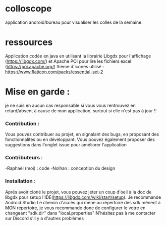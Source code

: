 # colloscope
application android/bureau pour visualiser les colles de la semaine.

# ressources
Application codée en java en utilisant la librairie Libgdx pour l'affichage (https://libgdx.com/) et Apache POI pour lire les fichiers excel (https://poi.apache.org/)
thème d'icones utilisé : https://www.flaticon.com/packs/essential-set-2

# Mise en garde :
je ne suis en aucun cas responsable si vous vous rentrouvez en retard/absent à cause de mon application, surtout si elle n'est pas à jour !!


### Contribution :
Vous pouvez contribuer au projet, en signalant des bugs, en proposant des fonctionnalités ou en développant.
Vous pouvez également proposer des suggestions dans l'onglet issue pour améliorer l'application

### Contributeurs :
-Raphaël (moi) : code
-Nolhan : conception du design


### Installation :
Après avoir cloné le projet, vous pouvez jeter un coup d'oeil à la doc de libgdx pour setup l'IDE(https://libgdx.com/wiki/start/setup). Je recommande Android Studio
Le chemin d'accès qui mène au répertoire des sdk mènent à MON répertoire, je vous recommande donc de configurer le votre en changeant "sdk.dir" dans "local.properties"
N'hésitez pas à me contacter sur Discord s'il y a d'autres problèmes